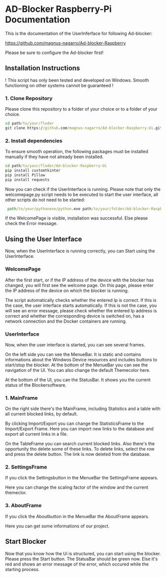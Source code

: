 # AD-Blocker Raspberry-Pi Documentation #

This is the documentation of the UserInferface for following Ad-blocker:

https://github.com/magnus-nagarro/Ad-blocker-Raspberry

Please be sure to configure the Ad-blocker first!

## Installation Instructions ##

! This script has only been tested and developed on Windows. Smooth functioning on other systems cannot be guaranteed !

### 1. Clone Repository ###

Please clone this repository to a folder of your choice or to a folder of your choice.

```cmd
cd path/to/your/floder
git clone https://github.com/magnus-nagarro/Ad-blocker-Raspberry-Ui.git
```

### 2. Install dependencies ###

To ensure smooth operation, the following packages must be installed manually if they have not already been installed.

```cmd
cd path/to/your/floder/Ad-blocker-Raspberry-Ui
pip install customtkinter
pip install Pillow 
pip install requests
```

Now you can check if the UserInterface is running. Please note that only the welcomepage.py script needs to be executed to start the user interface, all other scripts do not need to be started:

```cmd
 path/to/your/pythonexe/python.exe path/to/your/folder/Ad-blocker-Raspberry-Ui/welcomepage.py
```
If the WelcomePage is visible, installation was successful. Else please check the Error message.

## Using the User Interface ##

Now, when the UserInterface is running correctly, you can Start using the UserInterface.

### WelcomePage ###

After the first start, or if the IP address of the device with the blocker has changed, you will first see the welcome page. On this page, please enter the IP address of the device on which the blocker is running. 

The script automatically checks whether the entered Ip is correct. 
If this is the case, the user interface starts automatically.
If this is not the case, you will see an error message, please check whether the entered Ip address is correct and whether the corresponding device is switched on, has a network connection and the Docker containers are running. 

### UserInterface ###

Now, when the user interface is started, you can see several frames. 

On the left side you can see the MenueBar. It is static and contains informations about the Windwos Device resources and includes buttons to start/stop the blocker. At the bottom of the MenueBar you can see the navigation of the UI. You can also change the default Themecolor here.

At the bottom of the UI, you can the StatusBar. It shows you the current status of the Blockersoftware.

### 1. MainFrame ###

On the right side there's the MainFrame, including Statistics and a table with all current blocked links, by default.

By clicking Import/Export you can change the StatisticsFrame to the Import/Export Frame. Here you can import new links to the database and export all current links in a file. 

On the TableFrame you can search current blocked links. Also there's the opportunity tho delete some of these links. To delete links, select the row and press the delete button. The link is now deleted from the database.


### 2. SettingsFrame ###

If you click the Settingsbutton in the MenueBar the SettingsFrame appears. 

Here you can change the scaling factor of the window and the current themeclor.

### 3. AboutFrame ###

If you click the Aboutbutton in the MenueBar the AboutFrame appears.

Here you can get some informations of our project. 

## Start Blocker ##

Now that you know how the Ui is structured, you can start using the blocker. Please press the Start button. The StatusBar should be green now. Else it's red and shows an error message of the error, which occured while the starting process.